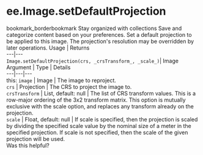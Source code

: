  
#  ee.Image.setDefaultProjection
bookmark_borderbookmark Stay organized with collections  Save and categorize content based on your preferences.
Set a default projection to be applied to this image. The projection's resolution may be overridden by later operations.
Usage | Returns  
---|---  
`Image.setDefaultProjection(crs, _crsTransform_, _scale_)`|  Image  
Argument | Type | Details  
---|---|---  
this: `image` | Image | The image to reproject.  
`crs` | Projection | The CRS to project the image to.  
`crsTransform` | List, default: null | The list of CRS transform values. This is a row-major ordering of the 3x2 transform matrix. This option is mutually exclusive with the scale option, and replaces any transform already on the projection.  
`scale` | Float, default: null | If scale is specified, then the projection is scaled by dividing the specified scale value by the nominal size of a meter in the specified projection. If scale is not specified, then the scale of the given projection will be used.  
Was this helpful?
